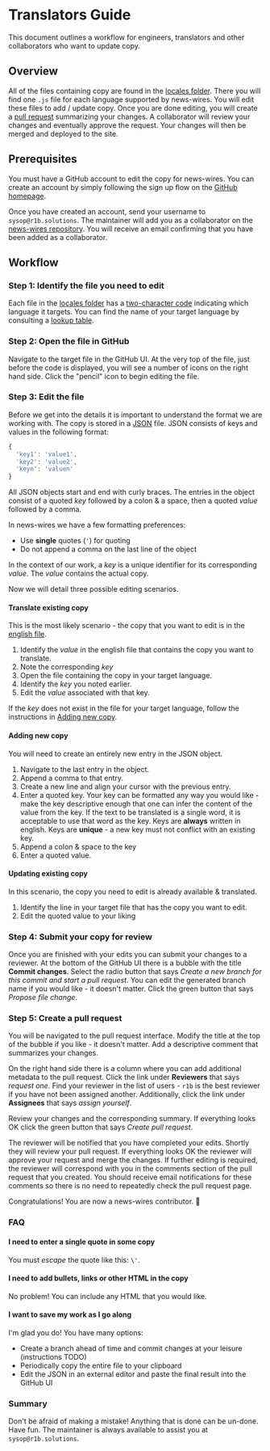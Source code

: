 # Translators Guide

This document outlines a workflow for engineers, translators and other collaborators who want to update copy.

## Overview

All of the files containing copy are found in the [locales folder](https://github.com/r1b/news-wires/tree/master/news-wires-ui/locales).
There you will find one `.js` file for each language supported by news-wires. You will edit these files to add / update copy.
Once you are done editing, you will create a [pull request](https://help.github.com/articles/about-pull-requests/) summarizing
your changes. A collaborator will review your changes and eventually approve the request. Your changes will then be merged and
deployed to the site.

## Prerequisites

You must have a GitHub account to edit the copy for news-wires. You can create an account by simply following the sign up flow
on the [GitHub homepage](https://github.com).

Once you have created an account, send your username to `sysop@r1b.solutions`. The maintainer will add you as a collaborator on
the [news-wires repository](https://github.com/r1b/news-wires). You will receive an email confirming that you have been added
as a collaborator.

## Workflow

### Step 1: Identify the file you need to edit

Each file in the [locales folder](https://github.com/r1b/news-wires/tree/master/news-wires-ui/locales) has a
[two-character code](http://www.ietf.org/rfc/rfc3066.txt) indicating which language it targets. You can find the name of your
target language by consulting a [lookup table](https://en.wikipedia.org/wiki/List_of_ISO_639-1_codes).

### Step 2: Open the file in GitHub

Navigate to the target file in the GitHub UI. At the very top of the file, just before the code is displayed, you will see a
number of icons on the right hand side. Click the "pencil" icon to begin editing the file.

### Step 3: Edit the file

Before we get into the details it is important to understand the format we are working with. The copy is stored in a
[JSON](https://en.wikipedia.org/wiki/JSON) file. JSON consists of keys and values in the following format:

```javascript
{
  'key1': 'value1',
  'key2': 'value2',
  'keyn': 'valuen'
}
```

All JSON objects start and end with curly braces. The entries in the object consist of a quoted *key* followed by a
colon & a space, then a quoted *value* followed by a comma.

In news-wires we have a few formatting preferences:

* Use **single** quotes (`'`) for quoting
* Do not append a comma on the last line of the object

In the context of our work, a *key* is a unique identifier for its corresponding *value*. The *value* contains the actual copy.

Now we will detail three possible editing scenarios.

#### Translate existing copy

This is the most likely scenario - the copy that you want to edit is in the [english file](https://github.com/r1b/news-wires/blob/master/news-wires-ui/locales/en.js).

1. Identify the *value* in the english file that contains the copy you want to translate.
2. Note the corresponding *key*
3. Open the file containing the copy in your target language.
4. Identify the *key* you noted earlier.
5. Edit the *value* associated with that key.

If the *key* does not exist in the file for your target language, follow the instructions in [Adding new copy](#adding-new-copy).


#### Adding new copy

You will need to create an entirely new entry in the JSON object.

1. Navigate to the last entry in the object.
2. Append a comma to that entry.
3. Create a new line and align your cursor with the previous entry.
4. Enter a quoted key. Your key can be formatted any way you would like - make the key descriptive enough that one can infer
the content of the value from the key. If the text to be translated is a single word, it is acceptable to use that word as
the key. Keys are **always** written in english. Keys are **unique** - a new key must not conflict with an existing key.
5. Append a colon & space to the key
6. Enter a quoted value.

#### Updating existing copy

In this scenario, the copy you need to edit is already available & translated.

1. Identify the line in your target file that has the copy you want to edit.
2. Edit the quoted value to your liking

### Step 4: Submit your copy for review

Once you are finished with your edits you can submit your changes to a reviewer. At the bottom of the GitHub UI there is a 
bubble with the title **Commit changes**. Select the radio button that says *Create a new branch for this commit and start a 
pull request*. You can edit the generated branch name if you would like - it doesn't matter. Click the green button that 
says *Propose file change*.

### Step 5: Create a pull request

You will be navigated to the pull request interface. Modify the title at the top of the bubble if you like - it doesn't 
matter. Add a descriptive comment that summarizes your changes.

On the right hand side there is a column where you can add additional metadata to the pull request. Click the link under
**Reviewers** that says *request one*. Find your reviewer in the list of users - `r1b` is the best reviewer if you have not 
been assigned another. Additionally, click the link under **Assignees** that says *assign yourself*.

Review your changes and the corresponding summary. If everything looks OK click the green button that says *Create pull 
request*.

The reviewer will be notified that you have completed your edits. Shortly they will review your pull request. If everything 
looks OK the reviewer will approve your request and merge the changes. If further editing is required, the reviewer will 
correspond with you in the comments section of the pull request that you created. You should receive email notifications for 
these comments so there is no need to repeatedly check the pull request page.

Congratulations! You are now a news-wires contributor. 🎉

### FAQ

#### I need to enter a single quote in some copy

You must *escape* the quote like this: `\'`.

#### I need to add bullets, links or other HTML in the copy

No problem! You can include any HTML that you would like.

#### I want to save my work as I go along

I'm glad you do! You have many options:

* Create a branch ahead of time and commit changes at your leisure (instructions TODO)
* Periodically copy the entire file to your clipboard
* Edit the JSON in an external editor and paste the final result into the GitHub UI

### Summary

Don't be afraid of making a mistake! Anything that is done can be un-done. Have fun. The maintainer is always available to
assist you at `sysop@r1b.solutions`.
